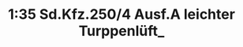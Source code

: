 ---
layout: product
title: "1:35 Sd.Kfz.250/4 Ausf.A leichter Turppenlüft_"
price: "10000" 
desc: "Maketa"
img_path: "/assets/img/DRA6878.webp"
brand: "Dragon"
available: false
special_offer: false
new: false
soon: false
cat: "010000"
subcat: "010600"
subsubcat: "0N/A"
sifra: "DRA6878"
popular: false
spec: false
---